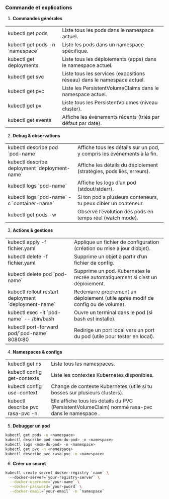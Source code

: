 ### Commande et explications

1. **Commandes générales**

<table>
	<tr> 
		<td>kubectl get pods</td>
		<td>Liste tous les pods dans le namespace actuel.</td>	
	</tr>
	<tr>
		<td>kubectl get pods -n `namespace` </td>
		<td>Liste les pods dans un namespace spécifique.</td>
	</tr>
	<tr>
		<td>kubectl get deployments</td>
		<td>Liste tous les déploiements (apps) dans le namespace actuel.</td>
	</tr>
	<tr>
		<td>kubectl get svc</td>
		<td>Liste tous les services (expositions réseau) dans le namespace actuel.</td>
	</tr>
	<tr>
		<td>kubectl get pvc</td>
		<td >Liste les PersistentVolumeClaims dans le namespace actuel.</td>
	</tr>
	<tr>
		<td>kubectl get pv</td>
		<td>Liste tous les PersistentVolumes (niveau cluster).</td>
	</tr>
    <tr>
        <td>kubectl get events</td>
        <td>Affiche les événements récents (triés par défaut par date).</td>
    </tr>
</table>


2. **Debug & observations**

<table>
	<tr> 
		<td>kubectl describe pod `pod-name` </td>
		<td>Affiche tous les détails sur un pod, y compris les événements à la fin.</td>	
	</tr>
	<tr>
		<td>kubectl describe deployment `deployment-name` </td>
		<td>Affiche les détails du déploiement (stratégies, pods liés, erreurs).</td>
	</tr>
	<tr>
		<td>kubectl logs `pod-name` </td>
		<td>Affiche les logs d’un pod (stdout/stderr).</td>
	</tr>
	<tr>
		<td>kubectl logs `pod-name` -c `container-name` </td>
		<td>Si ton pod a plusieurs conteneurs, tu peux cibler un conteneur.</td>
	</tr>
	<tr>
		<td>kubectl get pods -w</td>
		<td>Observe l’évolution des pods en temps réel (watch mode).</td>
	</tr>
</table>

3. **Actions & gestions**

<table>
	<tr> 
		<td>kubectl apply -f fichier.yaml </td>
		<td>Applique un fichier de configuration (création ou mise à jour d’objet).</td>	
	</tr>
	<tr>
		<td>kubectl delete -f fichier.yaml </td>
		<td>Supprime un objet à partir d’un fichier de config.</td>
	</tr>
	<tr>
		<td>kubectl delete pod `pod-name` </td>
		<td>Supprime un pod. Kubernetes le recrée automatiquement si c’est un déploiement.</td>
	</tr>
	<tr>
		<td>kubectl rollout restart deployment `deployment-name` </td>
		<td>Redémarre proprement un déploiement (utile après modif de config ou de volume).</td>
	</tr>
	<tr>
		<td>kubectl exec -it `pod-name` -- /bin/bash</td>
		<td>Ouvre un terminal dans le pod (si bash est installé).</td>
	</tr>
    <tr>
		<td>kubectl port-forward pod/`pod-name` 8080:80</td>
		<td>Redirige un port local vers un port du pod (utile pour tester en local).</td>
	</tr>
</table>

4. **Namespaces & configs**

<table>
	<tr> 
		<td>kubectl get ns </td>
		<td>Liste tous les namespaces.</td>	
	</tr>
	<tr>
		<td>kubectl config get-contexts </td>
		<td>Liste les contextes Kubernetes disponibles.</td>
	</tr>
	<tr>
		<td>kubectl config use-context <name> </td>
		<td> <name>	Change de contexte Kubernetes (utile si tu bosses sur plusieurs clusters).</td>
	</tr>
    <tr>
		<td>kubectl describe pvc rasa-pvc -n <namespace> </td>
		<td>Elle affiche tous les détails du PVC (PersistentVolumeClaim) nommé rasa-pvc dans le namespace .</td>
	</tr>
</table>


5. **Debugger un pod**

```bash
kubectl get pods -n <namespace> 
kubectl describe pod <nom-du-pod> -n <namespace> 
kubectl logs <nom-du-pod> -n <namespace> 
kubectl get pvc -n <namespace> 
kubectl describe pvc rasa-pvc -n <namespace>
```

6. **Créer un secret**

```bash
kubectl create secret docker-registry `name` \ 
  --docker-server=`your-registry-server` \
  --docker-username=`your-name` \
  --docker-password=`your-pword` \
  --docker-email=`your-email` -n `namespace`
```